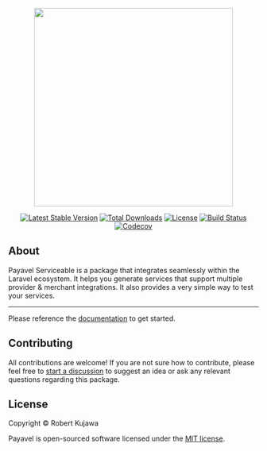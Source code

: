 <p align="center"><a href="https://payavel.com" target="_blank"><img src="https://user-images.githubusercontent.com/13485445/223704901-8c2754c6-0890-486f-ab4a-6bf551119374.svg" width="400"></a></p>

<p align="center">
<a href="https://packagist.org/packages/payavel/serviceable" target="_blank"><img src="https://img.shields.io/packagist/v/payavel/serviceable" alt="Latest Stable Version"></a>
<a href="https://packagist.org/packages/payavel/serviceable" target="_blank"><img src="https://img.shields.io/packagist/dt/payavel/serviceable" alt="Total Downloads"></a>
<a href="https://packagist.org/packages/payavel/serviceable" target="_blank"><img src="https://img.shields.io/packagist/l/payavel/serviceable" alt="License"></a>
<a href="https://github.com/payavel/serviceable/actions/workflows/run-tests.yml"><img src="https://github.com/payavel/serviceable/actions/workflows/run-tests.yml/badge.svg" alt="Build Status"></a>
<a href="https://codecov.io/gh/payavel/serviceable" target="_blank"><img src="https://codecov.io/github/payavel/serviceable/branch/master/graph/badge.svg?token=WHCCF8U5S9" alt="Codecov"/></a>
</p>

## About
Payavel Serviceable is a package that integrates seamlessly within the Laravel ecosystem. It helps you generate services that support multiple provider & merchant integrations. It also provides a very simple way to test your services.

---
Please reference the [documentation](https://payavel.com) to get started.
## Contributing
All contributions are welcome! If you are not sure how to contribute, please feel free to [start a discussion](https://github.com/payavel/serviceable/discussions) to suggest an idea or ask any relevant questions regarding this package.

## License

Copyright © Robert Kujawa

Payavel is open-sourced software licensed under the [MIT license](LICENSE.md).